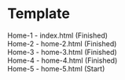 # Template

Home-1 - index.html (Finished)<br/>
Home-2 - home-2.html (Finished)<br/>
Home-3 - home-3.html (Finished)<br/>
Home-4 - home-4.html (Finished)<br/>
Home-5 - home-5.html (Start)<br/>

